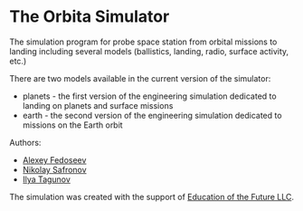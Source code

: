 # The Orbita Simulator

The simulation program for probe space station from orbital missions to landing
including several models (ballistics, landing, radio, surface activity, etc.)

There are two models available in the current version of the simulator:
* planets - the first version of the engineering simulation dedicated to landing on planets and surface missions
* earth - the second version of the engineering simulation dedicated to missions on the Earth orbit

Authors:
* [Alexey Fedoseev](mailto:aleksey@fedoseev.net)
* [Nikolay Safronov](mailto:bfishh@gmail.com)
* [Ilya Tagunov](mailto:tagunil@gmail.com)

The simulation was created with the support of [Education of the Future LLC](https://introsat.ru/en/education_of_the_future).
